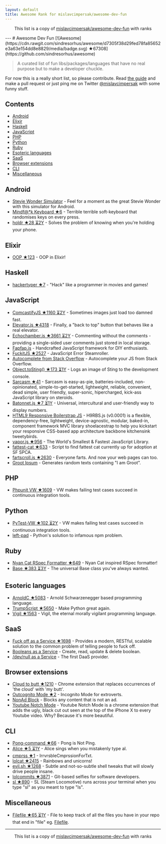 ```yaml
---
layout: default
title: Awesome Rank for mislavcimpersak/awesome-dev-fun
---
```


<p align="center">
	This list is a copy of <a href="https://github.com/mislavcimpersak/awesome-dev-fun">mislavcimpersak/awesome-dev-fun</a> with ranks
</p>
---
# Awesome Dev Fun [![Awesome](https://cdn.rawgit.com/sindresorhus/awesome/d7305f38d29fed78fa85652e3a63e154dd8e8829/media/badge.svg) ★67308](https://github.com/sindresorhus/awesome)

> A curated list of fun libs/packages/languages that have no real purpose but to make a developer chuckle.

For now this is a really short list, so please contribute. Read [the guide](https://github.com/mislavcimpersak/awesome-dev-fun/blob/master/CONTRIBUTING.md) and make a pull request or just ping me on Twitter [@mislavcimpersak](https://twitter.com/mislavcimpersak) with some funny stuff.


## Contents

- [Android](#android)
- [Elixir](#elixir)
- [Haskell](#haskell)
- [JavaScript](#javascript)
- [PHP](#php)
- [Python](#python)
- [Ruby](#ruby)
- [Esoteric languages](#esoteric-languages)
- [SaaS](#saas)
- [Browser extensions](#browser-extensions)
- [CLI](#cli)
- [Miscellaneous](#miscellaneous)


## Android

- [Stevie Wonder Simulator](https://play.google.com/store/apps/details?id=erseco.soft.stevie.wonder.simulator) - Feel for a moment as the great Stevie Wonder with this simulator for Android.
- [Mindf@*k Keyboard ★6](https://github.com/terriblehackskeyboard/keyboard) - Terrible terrible soft-keyboard that randomises keys on every press.
- [holdr ★28 ⏳2Y](https://github.com/starakaj/holdr) - Solves the problem of knowing when you're holding your phone.


## Elixir
- [OOP ★123](https://github.com/wojtekmach/oop) - OOP in Elixir!


## Haskell
- [hackertyper ★7](https://github.com/fgaz/hackertyper) - "Hack" like a programmer in movies and games!


## JavaScript

- [ComcastifyJS ★1160 ⏳2Y](https://github.com/theonion/comcastifyjs) - Sometimes images just load too damned fast.
- [Elevator.js ★4318](https://github.com/tholman/elevator.js) - Finally, a "back to top" button that behaves like a real elevator.
- [Echochamber.js ★3661 ⏳2Y](https://github.com/tessalt/echo-chamber-js) - Commenting without the comments - providing a single-sided user comments just stored in local storage.
- [Fapfap.js](http://fapfapjs.io) - Handcrafted JavaScript framework for DIY enthusiasts.
- [FuckitJS ★2527](https://github.com/mattdiamond/fuckitjs) - JavaScript Error Steamroller.
- [Autocomplete from Stack Overflow](https://emilschutte.com/stackoverflow-autocomplete/) - Autocomplete your JS from Stack Overflow.
- [Object.toSting() ★173 ⏳1Y](https://github.com/teropa/to-sting) - Logs an image of Sting to the development console.
- [Sarcasm ★41](https://github.com/komlev/sarcasm) - Sarcasm is easy-as-pie, batteries-included, non-opinionated, simple-to-get-started, lightweight, reliable, convenient, dead simple, user friendly, super-sonic, hipercharged, kick-ass JavaScript library on steroids.
- [Batonnet.js ★7 ⏳1Y](https://github.com/BinaryBrain/Batonnet.js) - Universal, intercultural and user-friendly way to display numbers.
- [HTML9 Responsive Boilerstrap JS](http://html9responsiveboilerstrapjs.com/) - H9RBS.js (v0.0001) is a flexible, dependency-free, lightweight, device-agnostic, modular, baked-in, component framework MVC library shoelacestrap to help you kickstart your responsive CSS-based app architecture backbone kitchensink tweetybirds.
- [vapor.js ★956](https://github.com/madrobby/vapor.js) - The World's Smallest & Fastest JavaScript Library.
- [fattest-cat ★633](https://github.com/lexiross/fattest-cat) - Script to find fattest cat currently up for adoption at SF SPCA.
- [fartscroll.js ★2630](https://github.com/theonion/fartscroll.js) - Everyone farts. And now your web pages can too.
- [Groot Ipsum](http://grootipsum.com/) - Generates random texts containing "I am Groot".


## PHP

- [Phpunit VW ★1609](https://github.com/hmlb/phpunit-vw) - VW makes failing test cases succeed in continuous integration tools.


## Python

- [PyTest-VW ★102 ⏳2Y](https://github.com/The-Compiler/pytest-vw) - VW makes failing test cases succeed in continuous integration tools.
- [left-pad](https://pypi.python.org/pypi/left-pad/) - Python's solution to infamous npm problem.


## Ruby

- [Nyan Cat RSpec Formatter ★649](https://github.com/mattsears/nyan-cat-formatter) - Nyan Cat inspired RSpec formatter!
- [Base ★383 ⏳3Y](https://github.com/garybernhardt/base) - The universal Base class you've always wanted.


## Esoteric languages

- [ArnoldC ★5083](https://github.com/lhartikk/ArnoldC) - Arnold Schwarzenegger based programming language.
- [TrumpScript ★5650](https://github.com/samshadwell/TrumpScript) - Make Python great again.
- [Vigil ★1563](https://github.com/munificent/vigil) - Vigil, the eternal morally vigilant programming language.


## SaaS

- [Fuck off as a Service ★1698](https://github.com/tomdionysus/foaas) - Provides a modern, RESTful, scalable solution to the common problem of telling people to fuck off.
- [Booleans as a Service](https://booleans.io/) - Create, read, update & delete boolean.
- [/dev/null as a Service](https://devnull-as-a-service.com/) - The first DaaS provider.


## Browser extensions

- [Cloud to butt ★1210](https://github.com/panicsteve/cloud-to-butt) - Chrome extension that replaces occurrences of 'the cloud' with 'my butt'.
- [Outcognito Mode ★2](https://github.com/hrldcpr/outcognito-mode) - Incognito Mode for extroverts.
- [NonAd Block](https://chrome.google.com/webstore/detail/nonad-block/mjdphmpknkepficogfmnfhabmlngggip?hl=en-US) - Blocks any content that is not an ad.
- [Youtube Notch Mode](https://chrome.google.com/webstore/detail/youtube-notch-mode/fiklbelmepfnpojheaklfnhfhbfkmibb) - Youtube Notch Mode is a chrome extension that adds the ugly, black cut out seen at the top of the iPhone X to every Youtube video. Why? Because it's more beautiful.


## CLI
- [Pong-command ★66](https://github.com/kurehajime/pong-command) - Pong is Not Ping.
- [Alice ★5 ⏳1Y](https://github.com/susisu/alice) - Alice sings when you mistakenly type al.
- [cmprss ★1](https://github.com/kurehajime/cmprss) - IrrvrsbleCmprssionForTxt.
- [lolcat ★2415](https://github.com/busyloop/lolcat) - Rainbows and unicorns!
- [evil.sh ★1268](https://github.com/mathiasbynens/evil.sh) - Subtle and not-so-subtle shell tweaks that will slowly drive people insane.
- [lolcommits ★3871](https://github.com/mroth/lolcommits) - Git-based selfies for software developers.
- [sl ★890](https://github.com/mtoyoda/sl) - SL (Steam Locomotive) runs across your terminal when you type "sl" as you meant to type "ls".


## Miscellaneous
- [Filefile ★65 ⏳1Y](https://github.com/cobyism/Filefile) - File to keep track of all the files you have in your repo that end in "file" eg. [Filefile](Filefile).
---
<p align="center">
	This list is a copy of <a href="https://github.com/mislavcimpersak/awesome-dev-fun">mislavcimpersak/awesome-dev-fun</a> with ranks
</p>
